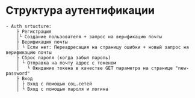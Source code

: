 # Структура аутентификации
	- Auth srtucture:
		├ Регистрация
		│└ Создание пользователя + запрос на верификацию почты
		├ Верификация почты
		│ └ Если нет: Переадресация на страницу ошибки + новый запрос на верификацию почты
		├ Сброс пароля (когда забыл пароль)
		│ └ Отправка на почту адрес с токеном 
		│	└ Ожидание токена в качестве GET параметра на странице "new-password"
		├ Вход
		│ ├ Вход с помощью соц.сетей
		│ └ Вход с помощью пароля и логина

